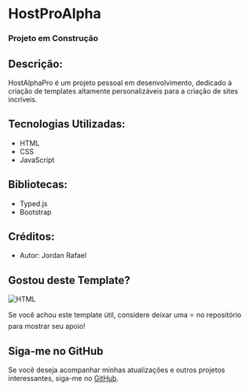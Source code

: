 # HostProAlpha

### Projeto em Construção

## Descrição:

HostAlphaPro é um projeto pessoal em desenvolvimento,
dedicado à criação de templates altamente personalizáveis para a criação de sites incríveis.

## Tecnologias Utilizadas:

- HTML
- CSS
- JavaScript

## Bibliotecas:

- Typed.js
- Bootstrap

## Créditos:

- Autor: Jordan Rafael

## Gostou deste Template?

<img  alt="HTML"  style="padding-right:10px;" src="https://github.com/jordanrafaell/HostAlphaPro.github.io/assets/61181764/bdc97c71-da3b-41e7-b8b5-6edbd8314fa1"/>

Se você achou este template útil, considere deixar uma ⭐ no repositório para mostrar seu apoio!

## Siga-me no GitHub

Se você deseja acompanhar minhas atualizações e outros projetos interessantes, siga-me no [GitHub](https://github.com/jordanrafaell).
